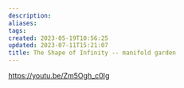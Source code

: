 ```yaml
---
description:
aliases: 
tags: 
created: 2023-05-19T10:56:25
updated: 2023-07-11T15:21:07
title: The Shape of Infinity -- manifold garden
---
```

https://youtu.be/Zm5Ogh_c0Ig

